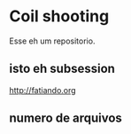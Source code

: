 # Coil shooting

Esse eh um repositorio.

## isto eh subsession

http://fatiando.org

## numero de arquivos
